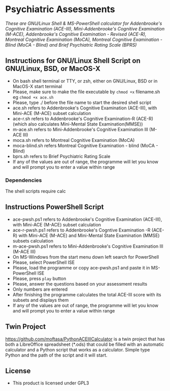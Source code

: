 # Psychiatric Assessments
_These are GNU/Linux Shell & MS-PowerShell calculator for Addenbrooke's Cognitive Examination (ACE-III), Mini-Addenbrooke's Cognitive Examination (M-ACE), Addenbrooke's Cognitive Examination - Revised (ACE-R), Montreal Cognitive Examination (MoCA), Montreal Cognitive Examination - Blind (MoCA - Blind) and Brief Psychiatric Rating Scale (BPRS)_

## Instructions for GNU/Linux Shell Script on GNU/Linux, BSD, or MacOS-X
- On bash shell terminal or TTY, or zsh, either on GNU/Linux, BSD or in MacOS-X start terminal
- Please, make sure to make the file executable by `chmod +x` filename.sh eg `chmod +x ace.sh`
- Please, type ./ before the file name to start the desired shell script
- ace.sh refers to Addenbrooke's Cognitive Examination (ACE-III), with Mini-ACE (M-ACE) subset calculation
- ace-r.sh refers to Addenbrooke's Cognitive Examination-R (ACE-R) (which also calculates Mini-Mental State Examination(MMSE))
- m-ace.sh refers to Mini-Addenbrooke's Cognitive Examination III (M-ACE III)
- moca.sh refers to Montreal Cognitive Examination (MoCA)
- moca-blind.sh refers Montreal Cognitive Examination - blind (MoCA - Blind)
- bprs.sh refers to Brief Psychiatric Rating Scale
- If any of the values are out of range, the programme will let you know and will prompt you to enter a value within range
### Dependencies
The shell scripts require calc

## Instructions PowerShell Script
- ace-pwsh.ps1 refers to Addenbrooke's Cognitive Examination (ACE-III), with Mini-ACE (M-ACE) subset calculation
- ace-r-pwsh.ps1 refers to Addenbrooke's Cogntive Examination -R (ACE-R) with Mini-ACE (M-ACE) and Mini-Mental State Examination (MMSE) subsets calculation
- m-ace-pwsh.ps1 refers to Mini-Addenbrooke's Cognitive Examination III (M-ACE III)
- On MS-Windows from the start menu down left search for PowerShell
- Please, select PowerShell ISE
- Please, load the programme or copy ace-pwsh.ps1 and paste it in MS-PowerShell ISE
- Please, press `play` button
- Please, answer the questions based on your assessment results
- Only numbers are entered
- After finishing the programme calculates the total ACE-III score with its subsets and displays them
- If any of the values are out of range, the programme will let you know and will prompt you to enter a value within range

## Twin Project
https://github.com/moftasa/PythonACEIIICalculator is a twin project that has both a LibreOffice spreadsheet (\*.ods) that could be filled with an automatic calculator and a Python script that works as a calculator. Simple type Python and the path of the script and it will start.

## License
- This product is licensed under GPL3

